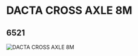 # DACTA CROSS AXLE 8M
## 6521
![DACTA CROSS AXLE 8M](https://lc-www-live-s.legocdn.com/media/bricks/5/2/652128.jpg)